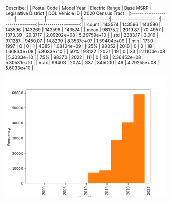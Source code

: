 Describe:
|       |   Postal Code |   Model Year |   Electric Range |   Base MSRP |   Legislative District |   DOL Vehicle ID |   2020 Census Tract |
|:------|--------------:|-------------:|-----------------:|------------:|-----------------------:|-----------------:|--------------------:|
| count |     143574    |   143596     |      143596      |   143596    |            143269      | 143596           |    143574           |
| mean  |      98175.2  |     2019.87  |          70.4957 |     1373.39 |                29.3717 |      2.09202e+08 |         5.29759e+10 |
| std   |       2383.17 |        3.016 |          97.1287 |     9450.07 |                14.8239 |      8.3537e+07  |         1.59404e+09 |
| min   |       1730    |     1997     |           0      |        0    |                 1      |   4385           |         1.08104e+09 |
| 25%   |      98052    |     2018     |           0      |        0    |                18      |      1.66834e+08 |         5.3033e+10  |
| 50%   |      98122    |     2021     |          19      |        0    |                33      |      2.11104e+08 |         5.3033e+10  |
| 75%   |      98370    |     2022     |         111      |        0    |                43      |      2.36452e+08 |         5.30531e+10 |
| max   |      99403    |     2024     |         337      |   845000    |                49      |      4.79255e+08 |         5.6033e+10  |

![Histgram](histgram.png)
